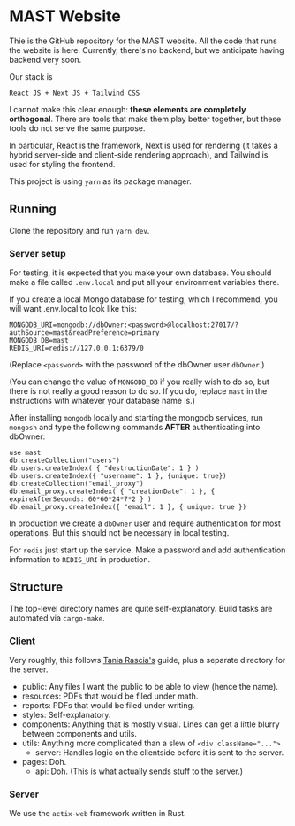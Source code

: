 # MAST Website

Thie is the GitHub repository for the MAST website.
All the code that runs the website is here.
Currently, there's no backend,
but we anticipate having backend very soon.

Our stack is

    React JS + Next JS + Tailwind CSS

I cannot make this clear enough:
**these elements are completely orthogonal**.
There are tools that make them play better together,
but these tools do not serve the same purpose.

In particular, React is the framework,
Next is used for rendering
(it takes a hybrid server-side and client-side rendering approach),
and Tailwind is used for styling the frontend.

This project is using `yarn` as its package manager.

## Running

Clone the repository and run `yarn dev`.

### Server setup

For testing, it is expected that you make your own database.
You should make a file called `.env.local`
and put all your environment variables there.

If you create a local Mongo database for testing, which I recommend,
you will want .env.local to look like this:

    MONGODB_URI=mongodb://dbOwner:<password>@localhost:27017/?authSource=mast&readPreference=primary
    MONGODB_DB=mast
    REDIS_URI=redis://127.0.0.1:6379/0

(Replace `<password>` with the password of the dbOwner user `dbOwner`.)

(You can change the value of `MONGODB_DB` if you really wish to do so, but there is not really a good reason to do so. If you do, replace `mast` in the instructions with whatever your database name is.)

After installing `mongodb` locally and starting the mongodb services, run `mongosh` and type the following commands **AFTER** authenticating into dbOwner:

    use mast
    db.createCollection("users")
    db.users.createIndex( { "destructionDate": 1 } )
    db.users.createIndex({ "username": 1 }, {unique: true})
    db.createCollection("email_proxy")
    db.email_proxy.createIndex( { "creationDate": 1 }, { expireAfterSeconds: 60*60*24*7*2 } )
    db.email_proxy.createIndex({ "email": 1 }, { unique: true })

In production we create a `dbOwner` user and require authentication for most operations. But this should not be necessary in local testing.

For `redis` just start up the service. Make a password and add authentication information to `REDIS_URI` in production.

## Structure

The top-level directory names are quite self-explanatory.
Build tasks are automated via `cargo-make`.

### Client

Very roughly, this follows
[Tania Rascia's](https://www.taniarascia.com/react-architecture-directory-structure/#utils) guide,
plus a separate directory for the server.

- public: Any files I want the public to be able to view
  (hence the name).
- resources: PDFs that would be filed under math.
- reports: PDFs that would be filed under writing.
- styles: Self-explanatory.
- components: Anything that is mostly visual.
  Lines can get a little blurry between components and utils.
- utils: Anything more complicated than a slew of `<div className="...">`
  - server: Handles logic on the clientside before it is sent to the server.
- pages: Doh.
  - api: Doh. (This is what actually sends stuff to the server.)

### Server

We use the `actix-web` framework written in Rust.
